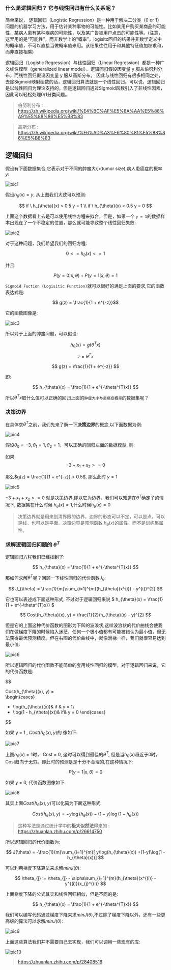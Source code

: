 
### 什么是逻辑回归？ 它与线性回归有什么关系呢？

简单来说， 逻辑回归（Logistic Regression）是一种用于解决二分类（0 or 1）问题的机器学习方法，用于估计某种事物的可能性。比如某用户购买某商品的可能性，某病人患有某种疾病的可能性，以及某广告被用户点击的可能性等。(注意，这里用的是“可能性”，而非数学上的“概率”，logisitc回归的结果并非数学定义中的概率值，不可以直接当做概率值来用。该结果往往用于和其他特征值加权求和，而非直接相乘)

逻辑回归（Logistic Regression）与线性回归（Linear Regression）都是一种广义线性模型（generalized linear model）。逻辑回归假设因变量 y 服从伯努利分布，而线性回归假设因变量 y 服从高斯分布。 因此与线性回归有很多相同之处，去除Sigmoid映射函数的话，逻辑回归算法就是一个线性回归。可以说，逻辑回归是以线性回归为理论支持的，但是逻辑回归通过Sigmoid函数引入了非线性因素，因此可以轻松处理0/1分类问题。

> 伯努利分布 : https://zh.wikipedia.org/wiki/%E4%BC%AF%E5%8A%AA%E5%88%A9%E5%88%86%E5%B8%83

> 高斯分布 : https://zh.wikipedia.org/wiki/%E6%AD%A3%E6%80%81%E5%88%86%E5%B8%83

## 逻辑回归

假设有下面数据集合,它表示对于不同的肿瘤大小(tumor size),病人患癌症的概率$y$:

![pic1](pic/pic1.png)

假设$h_{\theta}(x) = y$, 从上图我们大致可以预测:

$$
if \ h_{\theta}(x) > 0.5  y = 1 \\
if \ h_{\theta}(x) < 0.5  y = 0
$$

上面这个数据看上去是可以使用线性方程来拟合，但是，如果一个 `y = 1`的数据样本出现在了一个不稳定的位置，那么就可能导致整个线性回归失败:

![pic2](pic/pic2.png)

对于这种问题，我们希望我们的回归方程:

$$ 0 <= h_{\theta}(x) <= 1 $$

并且:

$$ P(y=0 | x, \theta) + P(y=1 | x, \theta)  = 1$$


`Sigmoid Fuction (Logisitic Function)`就可以很好的满足上面的要求,它的函数表达式是:

$$ g(z) = \frac{1}{1 + e^{-z}}$$

它的函数图像是:

![pic3](pic/pic3.png)


所以对于上面的肿瘤问题，可以假设:

$$
h_{\theta}(x) = g(\theta^{T}x)
$$

$$
z = \theta^{T}x
$$

$$
g(z) =  \frac{1}{1 + e^{-z}}
$$

即:

$$
h_{\theta}(x) =  \frac{1}{1 + e^{-\theta^{T}x}}
$$

所以$\theta^{T}x$取什么值可以正确的回归上面的`肿瘤大小与患癌症概率`的数据集呢？

### 决策边界

在具体求$\theta^{T}$之前，我们先来了解一下**决策边界**的概念,以下面数据为例:

![pic4](pic/pic4.png)

假设$\theta_{0} = -3,\theta_{1} = 1,\theta_{2} = 1$，可以正确的回归左面的数据模型, 则:

如果
$$
 -3 + x_{1} + x_{2} >= 0
$$

那么$g(z) =  \frac{1}{1 + e^{-z}} > 0.5$, 那么此时 $y = 1$

![pic5](pic/pic5.png)

$-3 + x_{1} + x_{2} >= 0$ 就是决策边界,即以它为边界，我们可以知道在$\theta^{T}$确定了的情况下, 数据集在什么时候 $h_{\theta}(x) = 1$,什么时候$h_{\theta}(x) = 0$

>决策边界就是用来划清界限的边界，边界的形态可以不定，可以是点，可以是线，也可以是平面。决策边界是预测函数 $h_{\theta}(x)$的属性，而不是训练集属性。

### 求解逻辑回归问题的 $\theta^{T}$

逻辑回归方程我们已经找到了:

$$
h_{\theta}(x) =  \frac{1}{1 + e^{-\theta^{T}x}}
$$

那如何求解$\theta^{T}$呢？回顾一下线性回归的代价函数$J_{\theta}$:

$$
J_{\theta} = \frac{1}{m}\sum_{i=1}^{m}(h_{\theta}(x^{i}) - y^{i})^{2}
$$

它也可以表述成下面这种形式, 不过对于逻辑回归来说 $
h_{\theta}(x) =  \frac{1}{1 + e^{-\theta^{T}x}}
$

$$
Cost(h_{\theta}(x), y) = \frac{1}{2}(h_{\theta}(x) - y)^{2}
$$

但是它的上面这种代价函数的图形为下凹的波浪状,这样波浪状的代价曲线会使我们在做梯度下降的时候陷入迷茫，任何一个极小值都有可能被错认为最小值，但无法获得最优预测精度。但在右图的代价曲线中，就像滑梯一样，我们就很容易达到最小值:

![pic6](pic/pic6.png)


所以逻辑回归的代价函数不能简单的套用线性回归的模型，对于逻辑回归来说，它的代价函数是:

$$

Cost(h_{\theta}(x), y) =  
\begin{cases}
- \log(h_{\theta}(x))& if & y = 1\\
- \log(1 - h_{\theta}(x))& if& y = 0
\end{cases}

$$

如果 y = 1 , $Cost(h_{\theta}(x), y)$的 像如下:

![pic7](pic/pic7.png)

上图$h_{\theta}(x) = 1$时， Cost = 0, 这时可以得到最佳的$\theta^{T}$, 但是当$h_{\theta}(x)$趋近于0时，Cost趋向于无穷。即此时的预测是是十分不合理的,在这种情况下: 

$$P(y=1 | x, \theta)  = 0$$

如果 y = 0, 代价函数图像如下:

![pic8](pic/pic8.png)

其实上面$Cost(h_{\theta}(x), y)$可以化简为下面这种形式:

$$
Cost(h_{\theta}(x), y) = -y\log(h_{\theta}(x)) - (1-y)\log(1 - h_{\theta}(x))
$$

>这种写法是通过统计学中的**极大似然法**得来的 : https://zhuanlan.zhihu.com/p/26614750

所以逻辑回归的代价函数为:

$$
J(\theta) = -\frac{1}{m}\sum_{i=1}^{m}[ y\log(h_{\theta}(x)) +(1-y)\log(1 - h_{\theta}(x))]
$$

可以利用梯度下降算法来求解$minJ(\theta)$:

$$
 \theta_{j} := \theta_{j} - \alpha\sum_{i=1}^{m}(h_{\theta}(x^{(i)} - y^{(i)})x_{j}^{(i)}
$$

上面梯度下降的公式其实和线性回归相似，但是不同的是: 

$$
h_{\theta}(x) =  \frac{1}{1 + e^{-\theta^{T}x}}
$$

我们可以编写代码通过梯度下降来求$minJ(\theta)$,不过除了梯度下降以外，还有一些更高级的算法可以求解$minJ(\theta)$:

![pic9](pic/pic9.png)

上面这些算法我们并不需要自己去实现，我们可以调用一些现有的库:

![pic10](pic/pic10.png)


>https://zhuanlan.zhihu.com/p/28408516